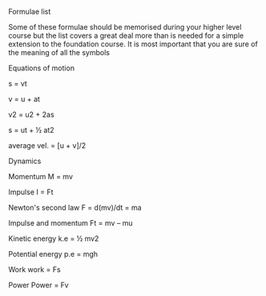 Formulae list

Some of these formulae should be memorised during your higher level course but the list covers a great deal more than is needed for a simple extension to the foundation course. It is most important that you are sure of the meaning of all the symbols

Equations of motion


s = vt

v = u + at

v2 = u2 + 2as

s = ut + ½ at2

average vel. = [u + v]/2

Dynamics


Momentum M = mv

Impulse I = Ft

Newton's second law F = d(mv)/dt = ma

Impulse and momentum Ft = mv – mu

Kinetic energy k.e = ½ mv2

Potential energy p.e = mgh

Work work = Fs

Power Power = Fv